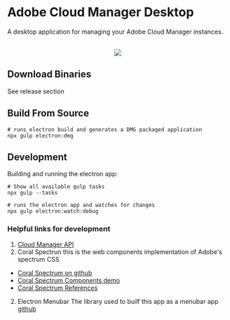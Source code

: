 # Adobe Cloud Manager Desktop
A desktop application for managing your Adobe Cloud Manager instances.


<p align="center">
  <br>
  <img src="doc/cloud-manager.gif">
  <br>
</p>

## Download Binaries
See release section

## Build From Source

```
# runs electron build and generates a DMG packaged application
npx gulp electron:dmg
```

## Development

Building and running the electron app:

```
# Show all available gulp tasks
npx gulp --tasks
```

```
# runs the electron app and watches for changes
npx gulp electron:watch:debug
```

### Helpful links for development
1. [Cloud Manager API](https://www.adobe.io/apis/experiencecloud/cloud-manager/api-reference.html)
1. Coral Spectrun
  this is the web components implementation of Adobe's spectrum CSS
  - [Coral Spectrum on github](https://github.com/adobe/coral-spectrum)
  - [Coral Spectrum Components demo](https://opensource.adobe.com/coral-spectrum/dist/examples)
  - [Coral Spectrum References](https://opensource.adobe.com/coral-spectrum/dist/documentation/identifiers.html)

2. Electron Menubar
  The library used to builf this app as a menubar app [github](https://github.com/maxogden/menubar)
